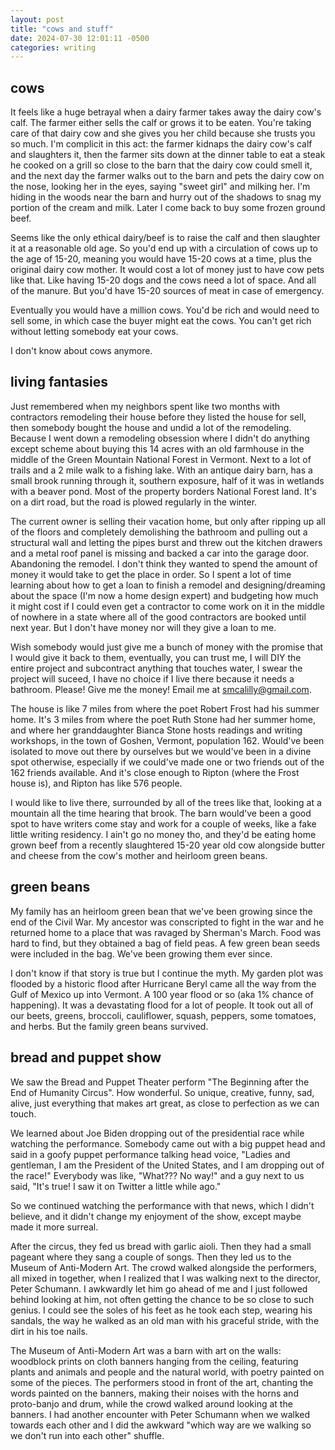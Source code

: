 ```yaml
---
layout: post
title: "cows and stuff"
date: 2024-07-30 12:01:11 -0500
categories: writing
---
```


## cows
It feels like a huge betrayal when a dairy farmer takes away the dairy cow's calf. The farmer either sells the calf or grows it to be eaten. You're taking care of that dairy cow and she gives you her child because she trusts you so much. I'm complicit in this act: the farmer kidnaps the dairy cow's calf and slaughters it, then the farmer sits down at the dinner table to eat a steak he cooked on a grill so close to the barn that the dairy cow could smell it, and the next day the farmer walks out to the barn and pets the dairy cow on the nose, looking her in the eyes, saying "sweet girl" and milking her. I'm hiding in the woods near the barn and hurry out of the shadows to snag my portion of the cream and milk. Later I come back to buy some frozen ground beef.

Seems like the only ethical dairy/beef is to raise the calf and then slaughter it at a reasonable old age. So you'd end up with a circulation of cows up to the age of 15-20, meaning you would have 15-20 cows at a time, plus the original dairy cow mother. It would cost a lot of money just to have cow pets like that. Like having 15-20 dogs and the cows need a lot of space. And all of the manure. But you'd have 15-20 sources of meat in case of emergency.

Eventually you would have a million cows. You'd be rich and would need to sell some, in which case the buyer might eat the cows. You can't get rich without letting somebody eat your cows.

I don't know about cows anymore.

## living fantasies
Just remembered when my neighbors spent like two months with contractors remodeling their house before they listed the house for sell, then somebody bought the house and undid a lot of the remodeling. Because I went down a remodeling obsession where I didn't do anything except scheme about buying this 14 acres with an old farmhouse in the middle of the Green Mountain National Forest in Vermont. Next to a lot of trails and a 2 mile walk to a fishing lake. With an antique dairy barn, has a small brook running through it, southern exposure, half of it was in wetlands with a beaver pond. Most of the property borders National Forest land. It's on a dirt road, but the road is plowed regularly in the winter.

The current owner is selling their vacation home, but only after ripping up all of the floors and completely demolishing the bathroom and pulling out a structural wall and letting the pipes burst and threw out the kitchen drawers and a metal roof panel is missing and backed a car into the garage door. Abandoning the remodel. I don't think they wanted to spend the amount of money it would take to get the place in order. So I spent a lot of time learning about how to get a loan to finish a remodel and designing/dreaming about the space (I'm now a home design expert) and budgeting how much it might cost if I could even get a contractor to come work on it in the middle of nowhere in a state where all of the good contractors are booked until next year. But I don't have money nor will they give a loan to me.

Wish somebody would just give me a bunch of money with the promise that I would give it back to them, eventually, you can trust me, I will DIY the entire project and subcontract anything that touches water, I swear the project will suceed, I have no choice if I live there because it needs a bathroom. Please! Give me the money! Email me at smcalilly@gmail.com.

The house is like 7 miles from where the poet Robert Frost had his summer home. It's 3 miles from where the poet Ruth Stone had her summer home, and where her granddaughter Bianca Stone hosts readings and writing workshops, in the town of Goshen, Vermont, population 162. Would've been isolated to move out there by ourselves but we would've been in a divine spot otherwise, especially if we could've made one or two friends out of the 162 friends available. And it's close enough to Ripton (where the Frost house is), and Ripton has like 576 people.

I would like to live there, surrounded by all of the trees like that, looking at a mountain all the time hearing that brook. The barn would've been a good spot to have writers come stay and work for a couple of weeks, like a fake little writing residency. I ain't go no money tho, and they'd be eating home grown beef from a recently slaughtered 15-20 year old cow alongside butter and cheese from the cow's mother and heirloom green beans.


## green beans
My family has an heirloom green bean that we've been growing since the end of the Civil War. My ancestor was conscripted to fight in the war and he returned home to a place that was ravaged by Sherman's March. Food was hard to find, but they obtained a bag of field peas. A few green bean seeds were included in the bag. We've been growing them ever since.

I don't know if that story is true but I continue the myth. My garden plot was flooded by a historic flood after Hurricane Beryl came all the way from the Gulf of Mexico up into Vermont. A 100 year flood or so (aka 1% chance of happening). It was a devastating flood for a lot of people. It took out all of our beets, greens, broccoli, cauliflower, squash, peppers, some tomatoes, and herbs. But the family green beans survived.


## bread and puppet show
We saw the Bread and Puppet Theater perform "The Beginning after the End of Humanity Circus". How wonderful. So unique, creative, funny, sad, alive, just everything that makes art great, as close to perfection as we can touch.

We learned about Joe Biden dropping out of the presidential race while watching the performance. Somebody came out with a big puppet head and said in a goofy puppet performance talking head voice, "Ladies and gentleman, I am the President of the United States, and I am dropping out of the race!" Everybody was like, "What??? No way!" and a guy next to us said, "It's true! I saw it on Twitter a little while ago."

So we continued watching the performance with that news, which I didn't believe, and it didn't change my enjoyment of the show, except maybe made it more surreal.

After the circus, they fed us bread with garlic aioli. Then they had a small pageant where they sang a couple of songs. Then they led us to the Museum of Anti-Modern Art. The crowd walked alongside the performers, all mixed in together, when I realized that I was walking next to the director, Peter Schumann. I awkwardly let him go ahead of me and I just followed behind looking at him, not often getting the chance to be so close to such genius. I could see the soles of his feet as he took each step, wearing his sandals, the way he walked as an old man with his graceful stride, with the dirt in his toe nails.

The Museum of Anti-Modern Art was a barn with art on the walls: woodblock prints on cloth banners hanging from the ceiling, featuring plants and animals and people and the natural world, with poetry painted on some of the pieces. The performers stood in front of the art, chanting the words painted on the banners, making their noises with the horns and proto-banjo and drum, while the crowd walked around looking at the banners. I had another encounter with Peter Schumann when we walked towards each other and I did the awkward "which way are we walking so we don't run into each other" shuffle.
